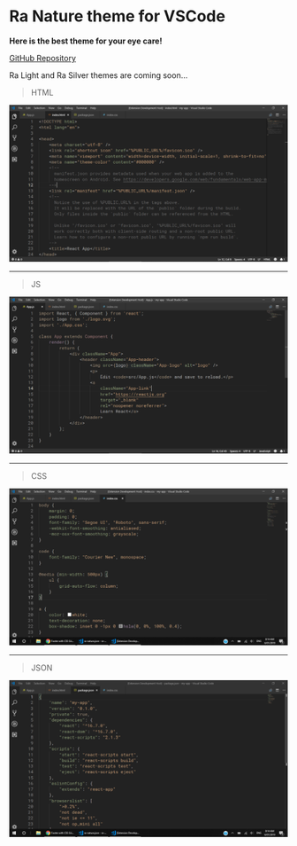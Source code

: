 # Ra Nature theme for VSCode

**Here is the best theme for your eye care!**

[GitHub Repository](https://github.com/rahmanyerli/ra-dark)

Ra Light and Ra Silver themes are coming soon...

> HTML

![Screen Shot-III](./images/html.png)

---

> JS

![Screen Shot-II](./images/js.png)

---

> CSS

![Screen Shot-III](./images/css.png)

---

> JSON

![Screen Shot-I](./images/json.png)

